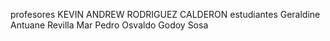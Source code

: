profesores
KEVIN ANDREW RODRIGUEZ CALDERON
estudiantes
Geraldine Antuane Revilla Mar
Pedro Osvaldo Godoy Sosa

